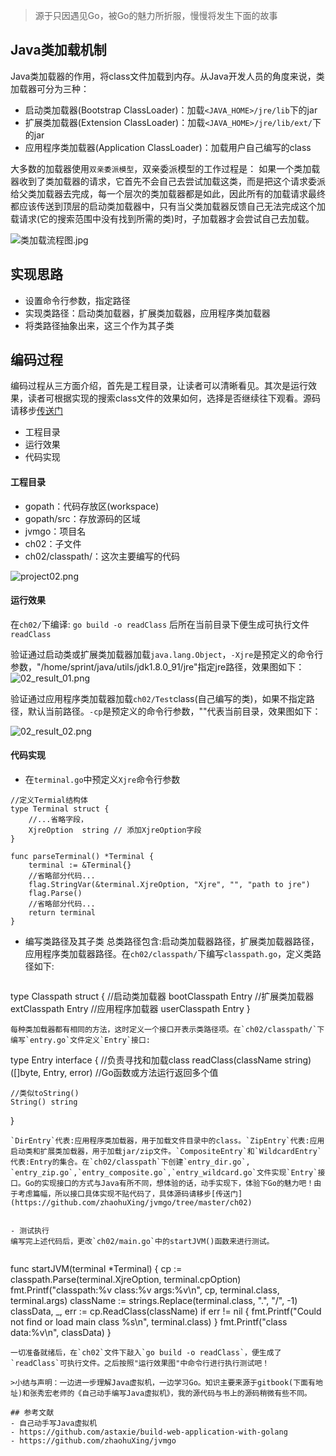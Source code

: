 > 源于只因遇见Go，被Go的魅力所折服，慢慢将发生下面的故事

## Java类加载机制
Java类加载器的作用，将class文件加载到内存。从Java开发人员的角度来说，类加载器可分为三种：
- 启动类加载器(Bootstrap ClassLoader)：加载`<JAVA_HOME>/jre/lib`下的jar
- 扩展类加载器(Extension ClassLoader)：加载`<JAVA_HOME>/jre/lib/ext/`下的jar
- 应用程序类加载器(Application ClassLoader)：加载用户自己编写的class

大多数的加载器使用`双亲委派模型`，双亲委派模型的工作过程是： 如果一个类加载器收到了类加载器的请求，它首先不会自己去尝试加载这类，而是把这个请求委派给父类加载器去完成，每一个层次的类加载器都是如此，因此所有的加载请求最终都应该传送到顶层的启动类加载器中，只有当父类加载器反馈自己无法完成这个加载请求(它的搜索范围中没有找到所需的类)时，子加载器才会尝试自己去加载。


![类加载流程图.jpg](http://upload-images.jianshu.io/upload_images/2031765-db838e4cec7e6643.jpg?imageMogr2/auto-orient/strip%7CimageView2/2/w/1240)


## 实现思路
- 设置命令行参数，指定路径
- 实现类路径：启动类加载器，扩展类加载器，应用程序类加载器
- 将类路径抽象出来，这三个作为其子类

## 编码过程
编码过程从三方面介绍，首先是工程目录，让读者可以清晰看见。其次是运行效果，读者可根据实现的搜索class文件的效果如何，选择是否继续往下观看。源码请移步[传送门](https://github.com/zhaohuXing/jvmgo/tree/master/ch02)
- 工程目录
- 运行效果
- 代码实现

#### 工程目录
- gopath：代码存放区(workspace)
- gopath/src：存放源码的区域
- jvmgo：项目名
- ch02：子文件
- ch02/classpath/：这次主要编写的代码


![project02.png](http://upload-images.jianshu.io/upload_images/2031765-9dc3a16fb1b8d4d6.png?imageMogr2/auto-orient/strip%7CimageView2/2/w/1240)




#### 运行效果
在`ch02/`下编译: `go build -o readClass` 后所在当前目录下便生成可执行文件`readClass`

验证通过启动类或扩展类加载器加载`java.lang.Object`，`-Xjre`是预定义的命令行参数，"/home/sprint/java/utils/jdk1.8.0_91/jre"指定jre路径，效果图如下：
![02_result_01.png](http://upload-images.jianshu.io/upload_images/2031765-6734054eeaea2f16.png?imageMogr2/auto-orient/strip%7CimageView2/2/w/1240)

验证通过应用程序类加载器加载`ch02/Test`class(自己编写的类)，如果不指定路径，默认当前路径。`-cp`是预定义的命令行参数，""代表当前目录，效果图如下：

![02_result_02.png](http://upload-images.jianshu.io/upload_images/2031765-d367276856250b0d.png?imageMogr2/auto-orient/strip%7CimageView2/2/w/1240)

#### 代码实现
- 在`terminal.go`中预定义`Xjre`命令行参数

```
//定义Termial结构体
type Terminal struct {
	//...省略字段，
	XjreOption  string // 添加XjreOption字段
}

func parseTerminal() *Terminal {
	terminal := &Terminal{}
	//省略部分代码...
	flag.StringVar(&terminal.XjreOption, "Xjre", "", "path to jre")
	flag.Parse()
	//省略部分代码...
	return terminal
}
   ```
- 编写类路径及其子类
总类路径包含:启动类加载器路径，扩展类加载器路径，应用程序类加载器路径。在`ch02/classpath/`下编写`classpath.go`，定义类路径如下:

  ```
type Classpath struct {
	//启动类加载器
	bootClasspath Entry
	//扩展类加载器
	extClasspath Entry
	//应用程序加载器
	userClasspath Entry
}
  ```
每种类加载器都有相同的方法，这时定义一个接口开表示类路径项。在`ch02/classpath/`下编写`entry.go`文件定义`Entry`接口:

  ```
  type Entry interface {
	//负责寻找和加载class
	readClass(className string) ([]byte, Entry, error) //Go函数或方法运行返回多个值

	//类似toString()
	String() string
}
  ```
 `DirEntry`代表:应用程序类加载器，用于加载文件目录中的class。`ZipEntry`代表:应用启动类和扩展类加载器，用于加载jar/zip文件。`CompositeEntry`和`WildcardEntry`代表:Entry的集合。在`ch02/classpath`下创建`entry_dir.go`, `entry_zip.go`,`entry_composite.go`,`entry_wildcard.go`文件实现`Entry`接口。Go的实现接口的方式与Java有所不同，想体验的话，动手实现下，体验下Go的魅力吧！由于考虑篇幅，所以接口具体实现不贴代码了，具体源码请移步[传送门](https://github.com/zhaohuXing/jvmgo/tree/master/ch02)
  
  
- 测试执行
编写完上述代码后，更改`ch02/main.go`中的startJVM()函数来进行测试。


  ```
func startJVM(terminal *Terminal) {
	cp := classpath.Parse(terminal.XjreOption, terminal.cpOption)
	fmt.Printf("classpath:%v class:%v args:%v\n",
		cp, terminal.class, terminal.args)
	className := strings.Replace(terminal.class, ".", "/", -1)
	classData, _, err := cp.ReadClass(className)
	if err != nil {
		fmt.Printf("Could not find or load main class %s\n", terminal.class)
	}
	fmt.Printf("class data:%v\n", classData)
}

```
一切准备就绪后，在`ch02`文件下敲入`go build -o readClass`，便生成了`readClass`可执行文件。之后按照"运行效果图"中命令行进行执行测试吧！

>小结与声明：一边进一步理解Java虚拟机，一边学习Go。知识主要来源于gitbook(下面有地址)和张秀宏老师的《自己动手编写Java虚拟机》，我的源代码与书上的源码稍微有些不同。

## 参考文献
- 自己动手写Java虚拟机
- https://github.com/astaxie/build-web-application-with-golang
- https://github.com/zhaohuXing/jvmgo
